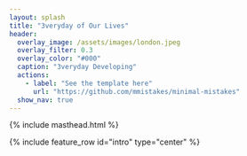 ```yaml
---
layout: splash
title: "3veryday of Our Lives"
header:
  overlay_image: /assets/images/london.jpeg
  overlay_filter: 0.3
  overlay_color: "#000"
  caption: "3veryday Developing"
  actions:
    - label: "See the template here"
      url: "https://github.com/mmistakes/minimal-mistakes"
  show_nav: true
---
```


{% include masthead.html %}

{% include feature_row id="intro" type="center" %}
